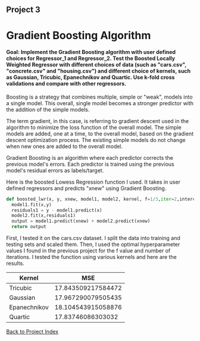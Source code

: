 ## Project 3
# Gradient Boosting Algorithm
#### Goal: Implement the Gradient Boosting algorithm with user defined choices for Regressor_1 and Regressor_2. Test the Boosted Locally Weighted Regressor with different choices of data (such as "cars.csv", "concrete.csv" and "housing.csv") and different choice of kernels, such as Gaussian, Tricubic, Epanechnikov and Quartic. Use k-fold cross validations and compare with other regressors. 

Boosting is a strategy that combines multiple, simple or "weak", models into a single model. This overall, single model becomes a stronger predictor with the addition of the simple models. 

The term gradient, in this case, is referring to gradient descent used in the algorithm to minimize the loss function of the overall model. The simple models are added, one at a time, to the overall model, based on the gradient descent optimization process. The existing simple models do not change when new ones are added to the overall model.

Gradient Boosting is an algorithm where each predictor corrects the previous model's errors. Each predictor is trained using the previous model's residual errors as labels/target. 

Here is the boosted Lowess Regression function I used. It takes in user defined regressors and predicts "xnew" using Gradient Boosting.

```Python
def boosted_lwr(x, y, xnew, model1, model2, kernel, f=1/3,iter=2,intercept=True):
  model1.fit(x,y)
  residuals1 = y - model1.predict(x)
  model2.fit(x,residuals1)
  output = model1.predict(xnew) + model2.predict(xnew)
  return output 
```

First, I tested it on the cars.csv dataset. I split the data into training and testing sets and scaled them. Then, I used the optimal hyperparameter values I found in the previous project for the f value and number of iterations. I tested the function using various kernels and here are the results. 

| Kernel      | MSE |
| ----------- | ----------- |
| Tricubic    | 17.843509217584472 |
| Gaussian    | 17.967290079505435 |
| Epanechnikov| 18.104543915058876 |
| Quartic     | 17.83746086303032 |

[Back to Project Index](https://sofia-huang.github.io/DATA441/)
